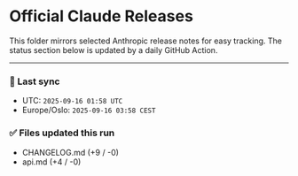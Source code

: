 # Official Claude Releases

This folder mirrors selected Anthropic release notes for easy tracking.
The status section below is updated by a daily GitHub Action.


---

<!-- sync-status:start -->

### 🔄 Last sync
- UTC: `2025-09-16 01:58 UTC`
- Europe/Oslo: `2025-09-16 03:58 CEST`

### ✅ Files updated this run

- CHANGELOG.md (+9 / -0)
- api.md (+4 / -0)<!-- sync-status:end -->



























